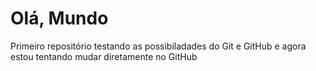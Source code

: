 # Olá, Mundo
 Primeiro repositório
 testando as possibiladades do Git e GitHub
 e agora estou tentando mudar diretamente no GitHub
